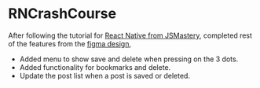 # RNCrashCourse

After following the tutorial for [React Native from JSMastery](https://www.youtube.com/watch?v=ZBCUegTZF7M), completed rest of the features from the [figma design](https://www.figma.com/design/o6xKq25ETLqw5ebqgZonVp/Aora---React-Native-Crash-Course?node-id=0-1&t=7bCcD6DbnBxOyW5X-0),

 - Added menu to show save and delete when pressing on the 3 dots.
 - Added functionality for bookmarks and delete.
 - Update the post list when a post is saved or deleted.

